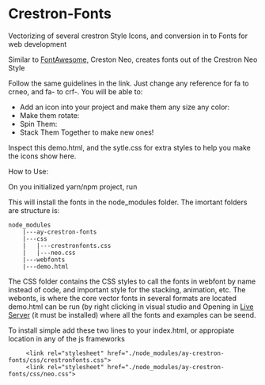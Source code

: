 # Crestron-Fonts
Vectorizing of several crestron Style Icons, and conversion in to Fonts for web development
    <div>
        <p>Similar to <a href="https://www.w3schools.com/icons/fontawesome_icons_intro.asp">FontAwesome,</a> Creston Neo, creates fonts out of the Crestron Neo Style</p>
        Follow the same guidelines in the link.  Just change any reference for fa to crneo, and fa- to crf-. You will be able to:  <br>
        <ul>
            <li>
                Add an icon into your project and make them any size any color:
            </li>
            <li>
                Make them rotate:
            </li>
            <li>Spin Them:</i></li>
            <li>
                Stack Them Together to make new ones!
            </li>
        </ul>
        Inspect this demo.html, and the sytle.css for extra styles to help you make the icons show here.
    </div>
    
How to Use:

On you initialized yarn/npm project, run
    
    
This will install the fonts in the node_modules folder. The imortant folders are structure is:
``` 
node_modules
    |---ay-crestron-fonts
    |---css
    |   |---crestronfonts.css
    |   |---neo.css
    |---webfonts
    |---demo.html
```

The CSS folder contains the CSS styles to call the fonts in webfont by name instead of code, and important style for the stacking, animation, etc.
The webonts, is where the core vector fonts in several formats are located
demo.html can be run (by right clicking in visual studio and Opening in <a href="https://marketplace.visualstudio.com/items?itemName=ritwickdey.LiveServer">Live Server</a> (it must be installed) where all the fonts and examples can be seend.

To install simple add these two lines to your index.html, or appropiate location in any of the js frameworks
```  
     <link rel="stylesheet" href="./node_modules/ay-crestron-fonts/css/crestronfonts.css">
     <link rel="stylesheet" href="./node_modules/ay-crestron-fonts/css/neo.css">
```
